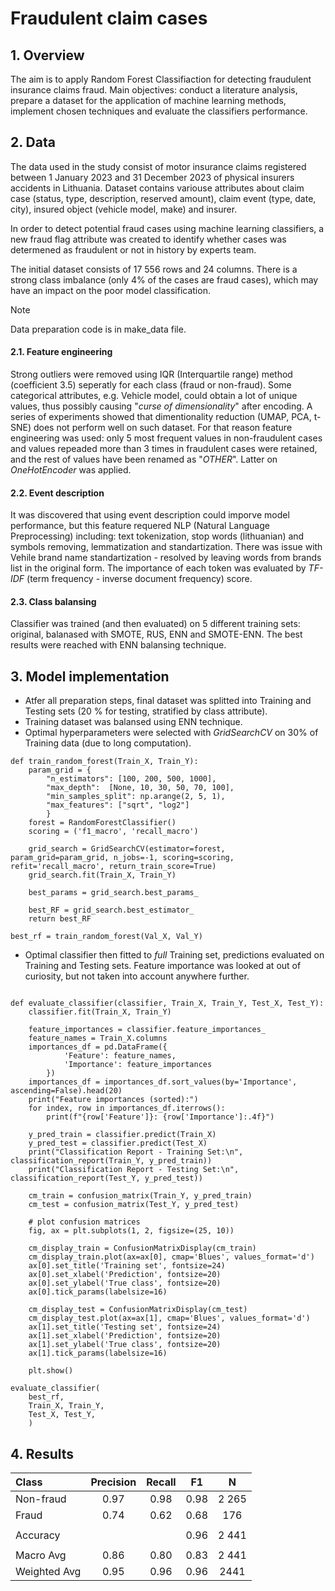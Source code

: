 # Fraudulent claim cases

## 1. Overview
The aim is to apply Random Forest Classifiaction for detecting fraudulent insurance claims fraud. Main objectives: conduct a literature analysis, prepare a dataset for the application of machine learning methods, implement chosen techniques and evaluate the classifiers performance.

## 2. Data
The data used in the study consist of motor insurance claims registered between 1 January 2023 and 31 December 2023 of physical insurers accidents in Lithuania. 
Dataset contains variouse attributes about claim case (status, type, description, reserved amount), claim event (type, date, city), insured object (vehicle model, make) and insurer.

In order to detect potential fraud cases using machine learning classifiers, a new fraud flag attribute was created to identify whether cases was determened as fraudulent or not in history by experts team.

The initial dataset consists of 17 556 rows and 24 columns. There is a strong class imbalance (only 4% of the cases are fraud cases), which may have an impact on the poor model classification.

> [!NOTE]
> Data preparation code is in make_data file.

#### 2.1. Feature engineering
Strong outliers were removed using IQR (Interquartile range) method (coefficient 3.5) seperatly for each class (fraud or non-fraud). 
Some categorical attributes, e.g. Vehicle model, could obtain a lot of unique values, thus possibly causing "_curse of dimensionality_" after encoding. A series of experiments showed that dimentionality reduction (UMAP, PCA, t-SNE) does not perform well on such dataset. For that reason feature engineering was used: only 5 most frequent values in non-fraudulent cases and values repeaded more than 3 times in fraudulent cases were retained, and the rest of values have been renamed as "_OTHER_". Latter on _OneHotEncoder_ was applied.

#### 2.2. Event description
It was discovered that using event description could imporve model performance, but this feature requered NLP (Natural Language Preprocessing) including: text tokenization, stop words (lithuanian) and symbols removing, lemmatization and standartization. There was issue with Vehile brand name standartization - resolved by leaving words from brands list in the original form. The importance of each token was evaluated by _TF-IDF_ (term frequency - inverse document frequency) score. 

#### 2.3. Class balansing
Classifier was trained (and then evaluated) on 5 different training sets: original, balanased with SMOTE, RUS, ENN and SMOTE-ENN. The best results were reached with ENN balansing technique. 

## 3. Model implementation
- Atfer all preparation steps, final dataset was splitted into Training and Testing sets (20 % for testing, stratified by class attribute).
- Training dataset was balansed using ENN technique.
- Optimal hyperparameters were selected with _GridSearchCV_ on 30% of Training data (due to long computation).
```
def train_random_forest(Train_X, Train_Y):
    param_grid = {
        "n_estimators": [100, 200, 500, 1000],
        "max_depth":  [None, 10, 30, 50, 70, 100],
        "min_samples_split": np.arange(2, 5, 1),
        "max_features": ["sqrt", "log2"]
        }
    forest = RandomForestClassifier()
    scoring = ('f1_macro', 'recall_macro')

    grid_search = GridSearchCV(estimator=forest, param_grid=param_grid, n_jobs=-1, scoring=scoring, refit='recall_macro', return_train_score=True)
    grid_search.fit(Train_X, Train_Y)

    best_params = grid_search.best_params_

    best_RF = grid_search.best_estimator_
    return best_RF

best_rf = train_random_forest(Val_X, Val_Y)
```
- Optimal classifier then fitted to _full_ Training set, predictions evaluated on Training and Testing sets. Feature importance was looked at out of curiosity, but not taken into account anywhere further.
```

def evaluate_classifier(classifier, Train_X, Train_Y, Test_X, Test_Y):
    classifier.fit(Train_X, Train_Y)

    feature_importances = classifier.feature_importances_
    feature_names = Train_X.columns
    importances_df = pd.DataFrame({
            'Feature': feature_names,
            'Importance': feature_importances
        })
    importances_df = importances_df.sort_values(by='Importance', ascending=False).head(20)
    print("Feature importances (sorted):")
    for index, row in importances_df.iterrows():
        print(f"{row['Feature']}: {row['Importance']:.4f}")

    y_pred_train = classifier.predict(Train_X)
    y_pred_test = classifier.predict(Test_X)
    print("Classification Report - Training Set:\n", classification_report(Train_Y, y_pred_train))
    print("Classification Report - Testing Set:\n", classification_report(Test_Y, y_pred_test))

    cm_train = confusion_matrix(Train_Y, y_pred_train)
    cm_test = confusion_matrix(Test_Y, y_pred_test)

    # plot confusion matrices
    fig, ax = plt.subplots(1, 2, figsize=(25, 10))
    
    cm_display_train = ConfusionMatrixDisplay(cm_train)
    cm_display_train.plot(ax=ax[0], cmap='Blues', values_format='d')
    ax[0].set_title('Training set', fontsize=24)
    ax[0].set_xlabel('Prediction', fontsize=20)
    ax[0].set_ylabel('True class', fontsize=20)
    ax[0].tick_params(labelsize=16)

    cm_display_test = ConfusionMatrixDisplay(cm_test)
    cm_display_test.plot(ax=ax[1], cmap='Blues', values_format='d')
    ax[1].set_title('Testing set', fontsize=24)
    ax[1].set_xlabel('Prediction', fontsize=20)
    ax[1].set_ylabel('True class', fontsize=20)
    ax[1].tick_params(labelsize=16)

    plt.show()

evaluate_classifier(
    best_rf,
    Train_X, Train_Y,
    Test_X, Test_Y,
    )
```
## 4. Results

| Class | Precision | Recall | F1 | N |
|:-----|:--------:|:------:|:------:|:------:|
| Non-fraud | 0.97| 0.98 | 0.98 | 2 265 |
| Fraud | 0.74| 0.62|0.68|176|
|  | ||||
|Accuracy | ||0.96|2 441|
|  | ||||
|Macro Avg |0.86 |0.80|0.83|2 441|
|Weighted Avg|0.95|0.96|0.96|2441|
